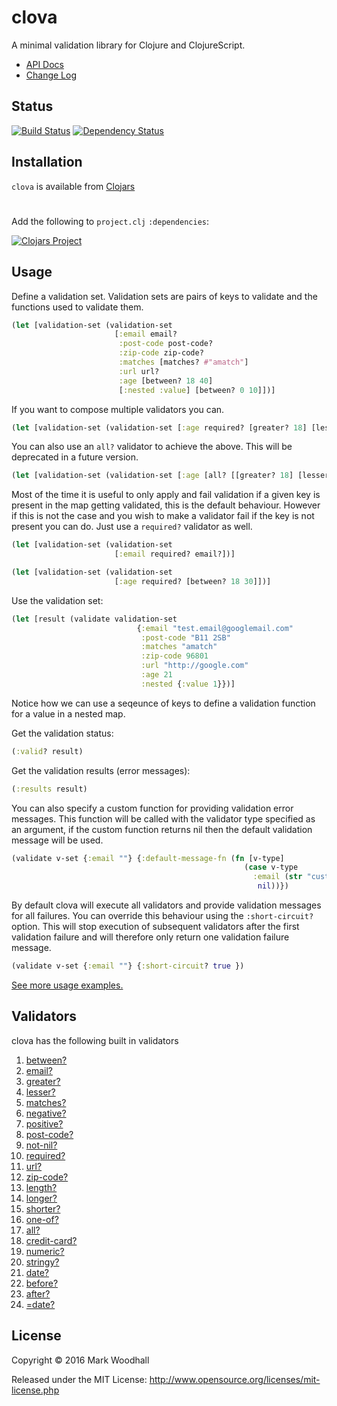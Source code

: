 # clova

A minimal validation library for Clojure and ClojureScript.

- [API Docs](http://markwoodhall.github.io/clova)
- [Change Log](https://github.com/markwoodhall/clova/blob/master/doc/CHANGES.md)

## Status

[![Build Status](https://api.travis-ci.org/markwoodhall/clova.svg?branch=master)](https://api.travis-ci.org/repositories/markwoodhall/clova)
[![Dependency Status](https://www.versioneye.com/user/projects/566b4d044e049b003b000704/badge.svg?style=flat)](https://www.versioneye.com/user/projects/566b4d044e049b003b000704)

## Installation

`clova` is available from [Clojars](https://clojars.org/clova)

#

Add the following to `project.clj` `:dependencies`:

[![Clojars Project](http://clojars.org/clova/latest-version.svg)](http://clojars.org/clova)

## Usage

Define a validation set. Validation sets are pairs of keys to validate
and the functions used to validate them.

```clojure
(let [validation-set (validation-set
                       [:email email?
                        :post-code post-code?
                        :zip-code zip-code?
                        :matches [matches? #"amatch"]
                        :url url?
                        :age [between? 18 40]
                        [:nested :value] [between? 0 10]])]

```

If you want to compose multiple validators you can.

```clojure
(let [validation-set (validation-set [:age required? [greater? 18] [lesser? 30]]))
```

You can also use an `all?` validator to achieve the above. This will be deprecated in a future version.

```clojure
(let [validation-set (validation-set [:age [all? [[greater? 18] [lesser? 30]]]])]

```

Most of the time it is useful to only apply and fail validation if a given key is present in the map getting validated, this is
the default behaviour. However if this is not the case and you wish to make a validator fail if the key is not present you can do.
Just use a `required?` validator as well.


```clojure
(let [validation-set (validation-set
                       [:email required? email?])]

(let [validation-set (validation-set
                       [:age required? [between? 18 30]])]
```

Use the validation set:

```clojure
(let [result (validate validation-set
                            {:email "test.email@googlemail.com"
                             :post-code "B11 2SB"
                             :matches "amatch"
                             :zip-code 96801
                             :url "http://google.com"
                             :age 21
                             :nested {:value 1}})]
```

Notice how we can use a seqeunce of keys to define a validation function for a value in a
nested map.

Get the validation status:

```clojure
(:valid? result)
```

Get the validation results (error messages):

```clojure
(:results result)
```

You can also specify a custom function for providing validation error messages. This function will
be called with the validator type specified as an argument, if the custom function returns nil then
the default validation message will be used.

```clojure
(validate v-set {:email ""} {:default-message-fn (fn [v-type]
                                                    (case v-type
                                                      :email (str "custom email error")
                                                       nil))})
```

By default clova will execute all validators and provide validation messages for all failures. You
can override this behaviour using the `:short-circuit?` option. This will stop execution of subsequent
validators after the first validation failure and will therefore only return one validation failure
message.

```clojure
(validate v-set {:email ""} {:short-circuit? true })
```

[See more usage examples.](https://github.com/markwoodhall/clova/blob/master/EXAMPLES.md)

## Validators

clova has the following built in validators

1. [between?](http://markwoodhall.github.io/clova/clova.core.html#var-between.3F)
2. [email?](http://markwoodhall.github.io/clova/clova.core.html#var-email.3F)
3. [greater?](http://markwoodhall.github.io/clova/clova.core.html#var-greater.3F)
4. [lesser?](http://markwoodhall.github.io/clova/clova.core.html#var-lesser.3F)
5. [matches?](http://markwoodhall.github.io/clova/clova.core.html#var-matches.3F)
6. [negative?](http://markwoodhall.github.io/clova/clova.core.html#var-negative.3F)
7. [positive?](http://markwoodhall.github.io/clova/clova.core.html#var-positive.3F)
8. [post-code?](http://markwoodhall.github.io/clova/clova.core.html#var-post-code.3F)
9. [not-nil?](http://markwoodhall.github.io/clova/clova.core.html#var-not-nil.3F)
10. [required?](http://markwoodhall.github.io/clova/clova.core.html#var-required.3F)
11. [url?](http://markwoodhall.github.io/clova/clova.core.html#var-url.3F)
12. [zip-code?](http://markwoodhall.github.io/clova/clova.core.html#var-zip-code.3F)
13. [length?](http://markwoodhall.github.io/clova/clova.core.html#var-length.3F)
14. [longer?](http://markwoodhall.github.io/clova/clova.core.html#var-longer.3F)
15. [shorter?](http://markwoodhall.github.io/clova/clova.core.html#var-shorter.3F)
16. [one-of?](http://markwoodhall.github.io/clova/clova.core.html#var-one-of.3F)
17. [all?](http://markwoodhall.github.io/clova/clova.core.html#var-all.3F)
18. [credit-card?](http://markwoodhall.github.io/clova/clova.core.html#var-credit-card.3F)
19. [numeric?](http://markwoodhall.github.io/clova/clova.core.html#var-numeric.3F)
20. [stringy?](http://markwoodhall.github.io/clova/clova.core.html#var-stringy.3F)
21. [date?](http://markwoodhall.github.io/clova/clova.core.html#var-date.3F)
22. [before?](http://markwoodhall.github.io/clova/clova.core.html#var-before.3F)
23. [after?](http://markwoodhall.github.io/clova/clova.core.html#var-after.3F)
24. [=date?](http://markwoodhall.github.io/clova/clova.core.html#var-.3Ddate.3F)

## License

Copyright © 2016 Mark Woodhall

Released under the MIT License: http://www.opensource.org/licenses/mit-license.php
